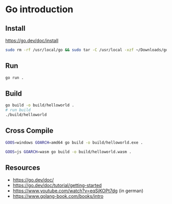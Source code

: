 # Go introduction

## Install

<https://go.dev/doc/install>

```bash
sudo rm -rf /usr/local/go && sudo tar -C /usr/local -xzf ~/Downloads/go1.20.2.linux-amd64.tar.gz
```

## Run

```bash
go run . 
```

## Build

```bash
go build -o build/helloworld .
# run build
./build/helloworld
```

## Cross Compile

```bash
GOOS=windows GOARCH=amd64 go build -o build/helloworld.exe .
```

```bash
GOOS=js GOARCH=wasm go build -o build/helloworld.wasm .
```

## Resources

- <https://go.dev/doc/>
- <https://go.dev/doc/tutorial/getting-started>
- <https://www.youtube.com/watch?v=eqSjKOPt7dg> (in german)
- <https://www.golang-book.com/books/intro>
